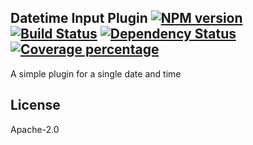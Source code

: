 Datetime Input Plugin [![NPM version][npm-image]][npm-url] [![Build Status][travis-image]][travis-url] [![Dependency Status][daviddm-image]][daviddm-url] [![Coverage percentage][coveralls-image]][coveralls-url]
---

A simple plugin for a single date and time

## License

Apache-2.0

[npm-image]: https://badge.fury.io/js/input-plugin-datetime.svg
[npm-url]: https://npmjs.org/package/input-plugin-datetime
[travis-image]: https://travis-ci.org/punchcard-cms/input-plugin-datetime.svg
[travis-url]: https://travis-ci.org/punchcard-cms/input-plugin-datetime
[daviddm-image]: https://david-dm.org/punchcard-cms/input-plugin-datetime.svg?theme=shields.io
[daviddm-url]: https://david-dm.org/punchcard-cms/input-plugin-datetime
[coveralls-image]: https://coveralls.io/repos/punchcard-cms/input-plugin-datetime/badge.svg
[coveralls-url]: https://coveralls.io/r/punchcard-cms/input-plugin-datetime
